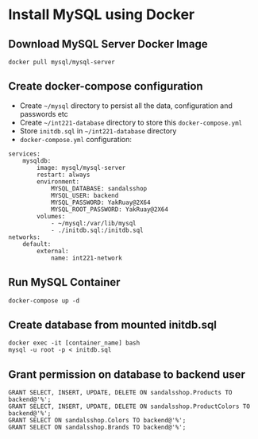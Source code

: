 # Install MySQL using Docker

## Download MySQL Server Docker Image

```
docker pull mysql/mysql-server
```

## Create docker-compose configuration

- Create `~/mysql` directory to persist all the data, configuration and passwords etc
- Create `~/int221-database` directory to store this `docker-compose.yml`
- Store `initdb.sql` in `~/int221-database` directory
- `docker-compose.yml` configuration:

```
services:
    mysqldb:
        image: mysql/mysql-server
        restart: always
        environment:
            MYSQL_DATABASE: sandalsshop
            MYSQL_USER: backend
            MYSQL_PASSWORD: YakRuay@2X64
            MYSQL_ROOT_PASSWORD: YakRuay@2X64
        volumes:
            - ~/mysql:/var/lib/mysql
            - ./initdb.sql:/initdb.sql
networks:
    default:
        external:
            name: int221-network
```

## Run MySQL Container

```
docker-compose up -d
```

## Create database from mounted initdb.sql

```
docker exec -it [container_name] bash
mysql -u root -p < initdb.sql
```

## Grant permission on database to backend user

```
GRANT SELECT, INSERT, UPDATE, DELETE ON sandalsshop.Products TO backend@'%';
GRANT SELECT, INSERT, UPDATE, DELETE ON sandalsshop.ProductColors TO backend@'%';
GRANT SELECT ON sandalsshop.Colors TO backend@'%';
GRANT SELECT ON sandalsshop.Brands TO backend@'%';
```